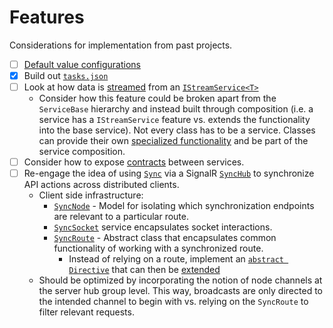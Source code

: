 # Features

Considerations for implementation from past projects.

- [ ] [Default value configurations](https://github.com/JaimeStill/data-conductor/blob/main/src/server/Conductor.Data/Config/ConnectorConfig.cs)
- [x] Build out [`tasks.json`](https://github.com/JaimeStill/data-conductor/blob/main/.vscode/tasks.json)
- [ ] Look at how data is [streamed](https://github.com/JaimeStill/distributed-architecture/blob/main/src/App.Services/PhotoService.cs#L54) from an [`IStreamService<T>`](https://github.com/JaimeStill/distributed-architecture/blob/main/src/Picsum.Services/PicsumStreamService.cs)
    * Consider how this feature could be broken apart from the `ServiceBase` hierarchy and instead built through composition (i.e. a service has a `IStreamService` feature vs. extends the functionality into the base service). Not every class has to be a service. Classes can provide their own [specialized functionality](https://github.com/JaimeStill/distributed-architecture/blob/main/src/Picsum/PicsumPhoto.cs) and be part of the service composition.
- [ ] Consider how to expose [contracts](https://github.com/JaimeStill/distributed-architecture/tree/main/src/Platform.Contracts) between services.
- [ ] Re-engage the idea of using [`Sync`](https://github.com/JaimeStill/service-architecture/blob/main/server/Playground.Data/Models/Sync/Sync.cs) via a SignalR [`SyncHub`](https://github.com/JaimeStill/service-architecture/blob/main/server/Playground.Web/Hubs/SyncHub.cs) to synchronize API actions across distributed clients.
    * Client side infrastructure:
        * [`SyncNode`](https://github.com/JaimeStill/service-architecture/blob/main/client/core/models/sync/sync-node.ts)  - Model for isolating which synchronization endpoints are relevant to a particular route.
        * [`SyncSocket`](https://github.com/JaimeStill/service-architecture/blob/main/client/core/sockets/sync.socket.ts) service encapsulates socket interactions.
        * [`SyncRoute`](https://github.com/JaimeStill/service-architecture/blob/main/client/core/models/routes/sync.route.ts) - Abstract class that encapsulates common functionality of working with a synchronized route.
            * Instead of relying on a route, implement an [`abstract Directive`](https://github.com/JaimeStill/app-notes/blob/main/app/src/app/models/storage/storage-form.ts) that can then be [extended](https://github.com/JaimeStill/app-notes/blob/main/app/src/app/forms/product/book.form.ts)
    * Should be optimized by incorporating the notion of node channels at the server hub group level. This way, broadcasts are only directed to the intended channel to begin with vs. relying on the `SyncRoute` to filter relevant requests.